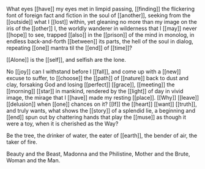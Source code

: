 What eyes [[have]] my eyes met in limpid passing, [[finding]] the flickering font of foreign fact and fiction in the soul of [[another]], seeking from the [[outside]] what I [[lost]] within, yet gleaning no more than my image on the iris of the [[other]] I, the worldly wanderer in wilderness that I [[may]] never [[hope]] to see, trapped [[also]] in the [[prison]] of the mind in monolog, in endless back-and-forth [[between]] its parts, the hell of the soul in dialog, repeating [[one]] mantra til the [[end]] of [[time]]?  
  
[[Alone]] is the [[self]], and selfish are the lone.  
  
No [[joy]] can I withstand before I [[fall]], and come up with a [[new]] excuse to suffer, to [[choose]] the [[path]] of [[nature]] back to dust and clay, forsaking God and losing [[perfect]] [[grace]], [[meeting]] the [[morning]] [[star]] in mankind, rendered by the [[light]] of day in vivid image, the mirage that I [[have]] made my resting [[place]]. [[Why]] [[leave]] [[delusion]] when [[one]] chances on it? [[If]] the [[heart]] [[want]] [[truth]], and truly wants, what shows the [[story]] of a splendid lie, a beginning and [[end]] spun out by chattering hands that play the [[muse]] as though it were a toy, when it is cherished as the Way?  
  
Be the tree, the drinker of water, the eater of [[earth]], the bender of air, the taker of fire.  
  
Beauty and the Beast, Madonna and the Philistine, Mother and the Brute, Woman and the Man.